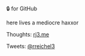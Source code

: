 🔒 for GitHub

here lives a mediocre haxxor

Thoughts: [rj3.me](https://rj3.me/blog)

Tweets: [@rreichel3](https://twitter.com/rreichel3)
